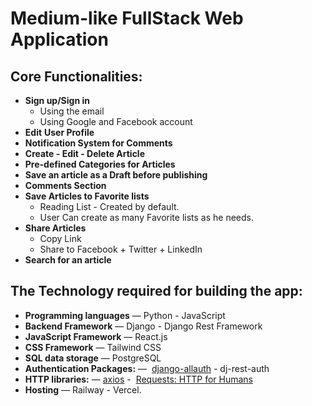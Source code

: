 # Medium-like FullStack Web Application

## Core Functionalities:

- **Sign up/Sign in**
    - Using the email
    - Using Google and Facebook account
- **Edit** **User Profile**
- **Notification System for Comments**
- **Create - Edit - Delete  Article**
- **Pre-defined Categories for Articles**
- **Save an article as a Draft before publishing**
- **Comments Section**
- **Save Articles to Favorite lists**
    - Reading List - Created by default.
    - User Can create as many Favorite lists as he needs.
- **Share Articles**
    - Copy Link
    - Share to Facebook + Twitter + LinkedIn
- **Search for an article**

## The Technology required for building the app:

- **Programming languages** — Python - JavaScript
- **Backend Framework** — Django - Django Rest Framework
- **JavaScript Framework** — React.js
- **CSS Framework** — Tailwind CSS
- **SQL data storage** — PostgreSQL
- **Authentication Packages:** —  [django-allauth](https://django-allauth.readthedocs.io/) - dj-rest-auth
- **HTTP libraries:** — [axios](https://axios-http.com/docs/intro) -  [Requests: HTTP for Humans](https://requests.readthedocs.io/en/latest/)
- **Hosting** — Railway - Vercel.
